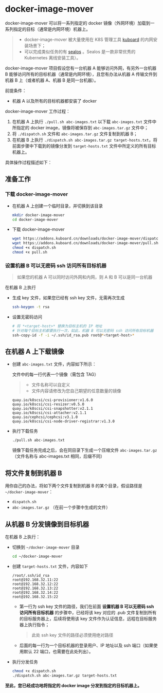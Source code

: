 # docker-image-mover

docker-image-mover 可以将一系列指定的 docker 镜像（外网环境）加载到一系列指定的目标（通常是内网环境）机器上。

> * docker-image-mover 被大量使用在 K8S 管理工具 [kuboard](https://kuboard.cn) 的内网安装场景下；
> * 可以完成类似任务的有 [sealos](https://github.com/fanux/sealos) 。Sealos 是一款非常优秀的 Kubernetes 离线安装工具）。

docker-image-mover 项目假设您有一台机器 A 能够访问外网，有另外一台机器 B 能够访问所有的目标机器（通常是内网环境），且您有办法从机器 A 传输文件到机器 B 上（或者机器 A、机器 B 是同一台机器）。

前提条件：
* 机器 A 以及所有的目标机器都安装了 docker

docker-image-mover 工作过程：
1. 在机器 A 上执行 `./pull.sh abc-images.txt` 以下载 `abc-images.txt` 文件中所指定的 docker image，镜像将被保存到 `abc-images.tar.gz` 文件中；
2. 将 `./dispatch.sh` 文件和 `abc-images.tar.gz` 文件复制到机器 B；
3. 在机器 B 上执行 `./dispatch.sh abc-images.tar.gz target-hosts.txt`，将前面步骤中下载到的镜像分发到 `target-hosts.txt` 文件中所定义的所有目标机器上。

具体操作过程描述如下：

## 准备工作

### 下载 docker-image-mover

* 在机器 A 上创建一个临时目录，并切换到该目录

  ```sh
  mkdir docker-image-mover
  cd docker-image-mover
  ```

* 下载 docker-image-mover

  ```sh
  wget https://addons.kuboard.cn/downloads/docker-image-mover/dispatch.sh
  wget https://addons.kuboard.cn/downloads/docker-image-mover/pull.sh
  chmod +x dispatch.sh
  chmod +x pull.sh
  ```

### 设置机器 B 可以无密码 ssh 访问所有目标机器

  > 如果您的机器 A 可以同时访问外网和内网，则 A 和 B 可以是同一台机器

  在机器 B 上执行
  
* 生成 key 文件，如果您已经有 ssh key 文件，无需再次生成

  ```sh
  ssh-keygen -t rsa
  ```

* 设置无密码访问

  ```sh
  # 将 *<target-host>* 替换为目标主机的 IP 地址
  # 针对每个目标主机都要执行一次，如此，机器 B 可以无密码 ssh 访问所有目标机器
  ssh-copy-id -f -i ~/.ssh/id_rsa.pub root@*<target-host>*
  ```

## 在机器 A 上下载镜像


* 创建 `abc-images.txt` 文件，内容如下所示：

  文件中的每一行代表一个镜像（需包含 TAG）
  > * 文件名称可以自定义
  > * 文件内容请修改为您自己期望的任意数量的镜像
  ```
  quay.io/k8scsi/csi-provisioner:v1.6.0
  quay.io/k8scsi/csi-resizer:v0.5.0
  quay.io/k8scsi/csi-snapshotter:v2.1.1
  quay.io/k8scsi/csi-attacher:v2.1.1
  quay.io/cephcsi/cephcsi:v3.1.0
  quay.io/k8scsi/csi-node-driver-registrar:v1.3.0
  ```

* 执行下载任务

  ``` sh
  ./pull.sh abc-images.txt
  ```

  镜像下载任务完成之后，会在同目录下生成一个压缩文件 `abc-images.tar.gz` （文件名称与 abc-images.txt 相同，后缀不同）


## 将文件复制到机器 B

用你自己的办法，将如下两个文件复制到机器 B 的某个目录，假设路径是 `~/docker-image-mover`：
* `dispatch.sh`
* `abc-images.tar.gz` （在前一个步骤中生成的文件）

## 从机器 B 分发镜像到目标机器

在机器 B 上执行：

* 切换到 `~/docker-image-mover` 目录

  ```sh
  cd ~/docker-image-mover
  ```

* 创建 `target-hosts.txt` 文件，内容如下

  ``` {1}
  /root/.ssh/id_rsa
  root@192.168.32.11:22
  root@192.168.32.12:22
  root@192.168.32.13:22
  root@192.168.32.14:22
  root@192.168.32.15:22
  ```
  * 第一行为 ssh key 文件的路径，我们在前面 **设置机器 B 可以无密码 ssh 访问所有目标机器** 的步骤中，已经将该 key 对应的 .pub 文件复制到所有的目标服务器上，后续将使用该 key 文件作为认证信息，远程在目标服务器上执行指令；
    > 此处 ssh key 文件的路径必须使用绝对路径
  * 后面的每一行为一个目标机器的登录用户、IP 地址以及 ssh 端口（如果使用默认 22 端口，也需要在此处列出）。

* 执行分发任务
  ``` sh
  chmod +x dispatch.sh
  ./dispatch.sh abc-images.tar.gz target-hosts.txt
  ```

**至此，您已经成功地将指定的 docker image 分发到指定的目标机器上。**
